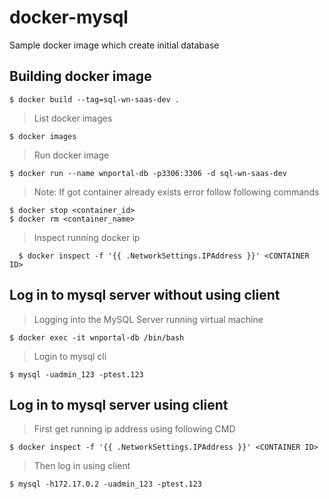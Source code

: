 # docker-mysql
Sample docker image which create initial database

## Building docker image
```
$ docker build --tag=sql-wn-saas-dev .
```

>List docker images
```
$ docker images
```

>Run docker image
```
$ docker run --name wnportal-db -p3306:3306 -d sql-wn-saas-dev
```

>Note: If got container already exists error follow following commands
```
$ docker stop <container_id>
$ docker rm <container_name>
```

>Inspect running docker ip
```
  $ docker inspect -f '{{ .NetworkSettings.IPAddress }}' <CONTAINER ID>
```

## Log in to mysql server without using client
>Logging into the MySQL Server running virtual machine
```
$ docker exec -it wnportal-db /bin/bash
```
>Login to mysql cli
```
$ mysql -uadmin_123 -ptest.123
```

## Log in to mysql server using client
>First get running ip address using following CMD
```
$ docker inspect -f '{{ .NetworkSettings.IPAddress }}' <CONTAINER ID>
```
>Then log in using client
```
$ mysql -h172.17.0.2 -uadmin_123 -ptest.123
```
